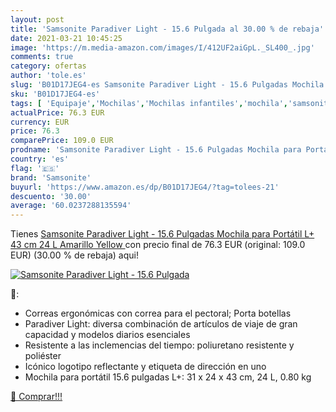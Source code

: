 ```yaml
---
layout: post
title: 'Samsonite Paradiver Light - 15.6 Pulgada al 30.00 % de rebaja'
date: 2021-03-21 10:45:25
image: 'https://m.media-amazon.com/images/I/412UF2aiGpL._SL400_.jpg'
comments: true
category: ofertas
author: 'tole.es'
slug: 'B01D17JEG4-es Samsonite Paradiver Light - 15.6 Pulgadas Mochila para...'
sku: 'B01D17JEG4-es'
tags: [ 'Equipaje','Mochilas','Mochilas infantiles','mochila','samsonite', ]
actualPrice: 76.3 EUR
currency: EUR
price: 76.3
comparePrice: 109.0 EUR
prodname: 'Samsonite Paradiver Light - 15.6 Pulgadas Mochila para Portátil L+  43 cm  24 L  Amarillo  Yellow '
country: 'es'
flag: '🇪🇸'
brand: 'Samsonite'
buyurl: 'https://www.amazon.es/dp/B01D17JEG4/?tag=tolees-21'
descuento: '30.00'
average: '60.0237288135594'
---
```


Tienes [Samsonite Paradiver Light - 15.6 Pulgadas Mochila para Portátil L+  43 cm  24 L  Amarillo  Yellow ](https://www.amazon.es/dp/B01D17JEG4/?tag=tolees-21) con precio final de  76.3 EUR (original: 109.0 EUR) (30.00 %  de rebaja) aqui!

[![Samsonite Paradiver Light - 15.6 Pulgada](https://m.media-amazon.com/images/I/412UF2aiGpL._SL400_.jpg)](https://www.amazon.es/dp/B01D17JEG4/?tag=tolees-21)

🔎:

- Correas ergonómicas con correa para el pectoral; Porta botellas
- Paradiver Light: diversa combinación de artículos de viaje de gran capacidad y modelos diarios esenciales
- Resistente a las inclemencias del tiempo: poliuretano resistente y poliéster
- Icónico logotipo reflectante y etiqueta de dirección en uno
- Mochila para portátil 15.6 pulgadas L+: 31 x 24 x 43 cm, 24 L, 0.80 kg

[🛒 Comprar!!!](https://www.amazon.es/dp/B01D17JEG4/?tag=tolees-21)
